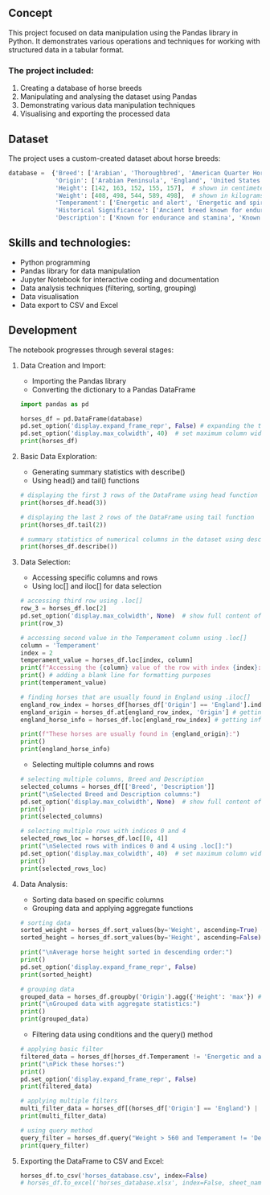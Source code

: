 ## Concept
This project focused on data manipulation using the Pandas library in Python. It demonstrates various operations and techniques for working with structured data in a tabular format.

### The project included:
1. Creating a database of horse breeds
2. Manipulating and analysing the dataset using Pandas
3. Demonstrating various data manipulation techniques
4. Visualising and exporting the processed data

## Dataset
The project uses a custom-created dataset about horse breeds:
``` python
database =  {'Breed': ['Arabian', 'Thoroughbred', 'American Quarter Horse', 'Friesian', 'Andalusian'],
             'Origin': ['Arabian Peninsula', 'England', 'United States', 'Netherlands', 'Spain'],
             'Height': [142, 163, 152, 155, 157],  # shown in centimeters
             'Weight': [408, 498, 544, 589, 498],  # shown in kilograms
             'Temperament': ['Energetic and alert', 'Energetic and spirited', 'Gentle and willing', 'Gentle and calm', 'Noble and docile'],
             'Historical Significance': ['Ancient breed known for endurance', 'Developed for horse racing', 'Developed for short-distance racing and cattle work', 'One of the oldest European horse breeds', 'Historically used in warfare and dressage'],
             'Description': ['Known for endurance and stamina', 'Known for speed and agility', 'Known for versatility and speed over short distances', 'Known for its elegant appearance and gentle temperament', 'Known for its athleticism and versatility']}
```

## Skills and technologies:
- Python programming
- Pandas library for data manipulation
- Jupyter Notebook for interactive coding and documentation
- Data analysis techniques (filtering, sorting, grouping)
- Data visualisation
- Data export to CSV and Excel

## Development
The notebook progresses through several stages:

1. Data Creation and Import:
   - Importing the Pandas library
   - Converting the dictionary to a Pandas DataFrame
   ``` python
   import pandas as pd

   horses_df = pd.DataFrame(database)
   pd.set_option('display.expand_frame_repr', False) # expanding the table to show it in one row
   pd.set_option('display.max_colwidth', 40)  # set maximum column width to 40 characters
   print(horses_df)
   ```

2. Basic Data Exploration:
   - Generating summary statistics with describe()
   - Using head() and tail() functions
   ``` python
   # displaying the first 3 rows of the DataFrame using head function
   print(horses_df.head(3)) 

   # displaying the last 2 rows of the DataFrame using tail function
   print(horses_df.tail(2)) 

   # summary statistics of numerical columns in the dataset using describe function
   print(horses_df.describe()) 
   ```

3. Data Selection:
   - Accessing specific columns and rows
   - Using loc[] and iloc[] for data selection
   ``` python
   # accessing third row using .loc[]
   row_3 = horses_df.loc[2] 
   pd.set_option('display.max_colwidth', None)  # show full content of columns
   print(row_3)

   # accessing second value in the Temperament column using .loc[]
   column = 'Temperament'
   index = 2
   temperament_value = horses_df.loc[index, column]
   print(f"Accessing the {column} value of the row with index {index}:")
   print() # adding a blank line for formatting purposes
   print(temperament_value)

   # finding horses that are usually found in England using .iloc[]
   england_row_index = horses_df[horses_df['Origin'] == 'England'].index[0] # locating the index of the row where the 'Origin' column has the value 'England'
   england_origin = horses_df.at[england_row_index, 'Origin'] # getting the value of the 'Origin' column for horses from England
   england_horse_info = horses_df.loc[england_row_index] # getting info on horses from England

   print(f"These horses are usually found in {england_origin}:")
   print()
   print(england_horse_info)
   ```
   - Selecting multiple columns and rows
   ``` python
   # selecting multiple columns, Breed and Description
   selected_columns = horses_df[['Breed', 'Description']]
   print("\nSelected Breed and Description columns:")
   pd.set_option('display.max_colwidth', None)  # show full content of columns
   print()
   print(selected_columns)

   # selecting multiple rows with indices 0 and 4
   selected_rows_loc = horses_df.loc[[0, 4]]
   print("\nSelected rows with indices 0 and 4 using .loc[]:")
   pd.set_option('display.max_colwidth', 40)  # set maximum column width to 40 characters
   print()
   print(selected_rows_loc)
   ```
   
4. Data Analysis:
   - Sorting data based on specific columns
   - Grouping data and applying aggregate functions
   ``` python
   # sorting data
   sorted_weight = horses_df.sort_values(by='Weight', ascending=True) # sort data on average horse weight in ascending order
   sorted_height = horses_df.sort_values(by='Height', ascending=False) # sort data on average horse height in descending order

   print("\nAverage horse height sorted in descending order:")
   print()
   pd.set_option('display.expand_frame_repr', False)
   print(sorted_height)

   # grouping data
   grouped_data = horses_df.groupby('Origin').agg({'Height': 'max'}) # grouping the data by origin, calculating the maximum value of the Height column for each       group
   print("\nGrouped data with aggregate statistics:")
   print()
   print(grouped_data)
   ```
   - Filtering data using conditions and the query() method
   ``` python
   # applying basic filter
   filtered_data = horses_df[horses_df.Temperament != 'Energetic and alert'] # filter data for a horse with temperament other than Energetic and alert
   print("\nPick these horses:")
   print()
   pd.set_option('display.expand_frame_repr', False)
   print(filtered_data)

   # applying multiple filters
   multi_filter_data = horses_df[(horses_df['Origin'] == 'England') | (horses_df['Weight'] > 500)] #applying multiple filter to show horses which Origin is either    England or their weight is over 500 kg
   print(multi_filter_data)

   # using query method
   query_filter = horses_df.query("Weight > 560 and Temperament != 'Developed'")
   print(query_filter)
   ```
   
5. Exporting the DataFrame to CSV and Excel:
   ``` python
   horses_df.to_csv('horses_database.csv', index=False)
   # horses_df.to_excel('horses_database.xlsx', index=False, sheet_name='Sheet1')
   ```
     
